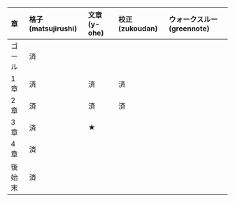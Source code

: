 |章|格子(matsujirushi)|文章(y-ohe)|校正(zukoudan)|ウォークスルー(greennote)|
|:--|:--|:--|:--|:--|
|ゴール|済||||
|1章|済|済|済||
|2章|済|済|済||
|3章|済|★|||
|4章|済||||
|後始末|済||||
